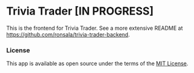 # Trivia Trader [IN PROGRESS]

This is the frontend for Trivia Trader. See a more extensive README at <https://github.com/ronsala/trivia-trader-backend>.

### License

This app is available as open source under the terms of the [MIT License](https://opensource.org/licenses/MIT).